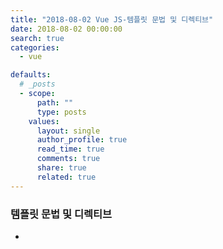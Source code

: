 ```yaml
---
title: "2018-08-02 Vue JS-템플릿 문법 및 디렉티브"
date: 2018-08-02 00:00:00
search: true
categories:
  - vue

defaults:
  # _posts
  - scope:
      path: ""
      type: posts
    values:
      layout: single
      author_profile: true
      read_time: true
      comments: true
      share: true
      related: true
---
```


### 템플릿 문법 및 디렉티브

- 
